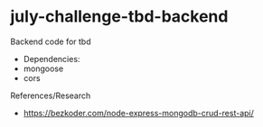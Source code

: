 # july-challenge-tbd-backend

Backend code for tbd

- Dependencies:
- mongoose
- cors

References/Research

- https://bezkoder.com/node-express-mongodb-crud-rest-api/
